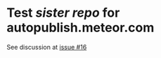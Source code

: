 # Test *sister repo* for autopublish.meteor.com

See discussion at [issue #16](https://github.com/MeteorPackaging/discussions/issues/16)

